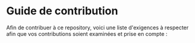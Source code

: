 # Guide de contribution

Afin de contribuer à ce repository, voici une liste d'exigences à respecter afin que vos contributions soient examinées et prise en compte :

